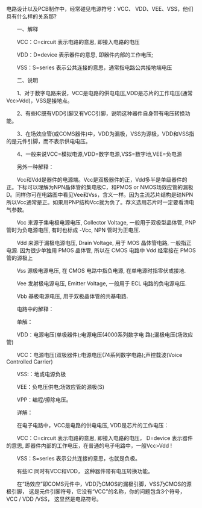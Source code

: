电路设计以及PCB制作中，经常碰见电源符号：VCC、 VDD、VEE、VSS，他们具有什么样的关系那?

　　一、解释

　　VCC：C=circuit 表示电路的意思, 即接入电路的电压

　　VDD：D=device 表示器件的意思, 即器件内部的工作电压;

　　VSS：S=series 表示公共连接的意思，通常指电路公共接地端电压

　　二、说明

　　1、对于数字电路来说，VCC是电路的供电电压,VDD是芯片的工作电压(通常Vcc>Vdd)，VSS是接地点。

　　2、有些IC既有VDD引脚又有VCC引脚，说明这种器件自身带有电压转换功能。

　　3、在场效应管(或COMS器件)中，VDD为漏极，VSS为源极，VDD和VSS指的是元件引脚，而不表示供电电压。

　　4、一般来说VCC=模拟电源,VDD=数字电源,VSS=数字地,VEE=负电源

　　另外一种解释：

　　Vcc和Vdd是器件的电源端。Vcc是双极器件的正，Vdd多半是单级器件的正。下标可以理解为NPN晶体管的集电极C，和PMOS or NMOS场效应管的漏极D。同样你可在电路图中看见Vee和Vss，含义一样。因为主流芯片结构是硅NPN所以Vcc通常是正。如果用PNP结构Vcc就为负了。荐义选用芯片时一定要看清电气参数。

　　Vcc 来源于集电极电源电压, Collector Voltage, 一般用于双极型晶体管, PNP 管时为负电源电压, 有时也标成 -Vcc, NPN 管时为正电压.

　　Vdd 来源于漏极电源电压, Drain Voltage, 用于 MOS 晶体管电路, 一般指正电源. 因为很少单独用 PMOS 晶体管, 所以在 CMOS 电路中 Vdd 经常接在 PMOS 管的源极上

　　Vss 源极电源电压, 在 CMOS 电路中指负电源, 在单电源时指零伏或接地.

　　Vee 发射极电源电压, Emitter Voltage, 一般用于 ECL 电路的负电源电压.

　　Vbb 基极电源电压, 用于双极晶体管的共基电路.

　　电路中的解释：

　　单解：

　　VDD：电源电压(单极器件);电源电压(4000系列数字电 路);漏极电压(场效应管)

　　VCC：电源电压(双极器件);电源电压(74系列数字电路);声控载波(Voice Controlled Carrier)

　　VSS:：地或电源负极

　　VEE：负电压供电;场效应管的源极(S)

　　VPP：编程/擦除电压。

　　详解：

　　在电子电路中，VCC是电路的供电电压, VDD是芯片的工作电压：

　　VCC：C=circuit 表示电路的意思, 即接入电路的电压， D=device 表示器件的意思, 即器件内部的工作电压，在普通的电子电路中，一般Vcc>Vdd !

　　VSS：S=series 表示公共连接的意思，也就是负极。

　　有些IC 同时有VCC和VDD， 这种器件带有电压转换功能。

　　在“场效应”即COMS元件中，VDD乃CMOS的漏极引脚，VSS乃CMOS的源极引脚， 这是元件引脚符号，它没有“VCC”的名称，你的问题包含3个符号，VCC / VDD /VSS， 这显然是电路符号。